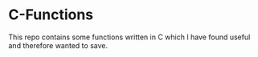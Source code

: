 # C-Functions
This repo contains some functions written in C which I have found useful and therefore wanted to save.
